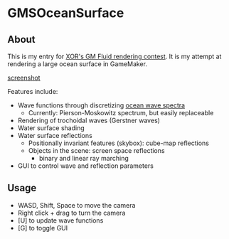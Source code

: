 # GMSOceanSurface

## About

This is my entry for [XOR's GM Fluid rendering contest](https://twitter.com/XorDev/status/1568277920698753026).
It is my attempt at rendering a large ocean surface in GameMaker.

[screenshot](screenshot.png)

Features include:
- Wave functions through discretizing [ocean wave spectra](https://dl.acm.org/doi/abs/10.1145/2791261.2791267?casa_token=OF9H-8r-9KAAAAAA:9rzbWV2qTQ4Z1UZ1Tb_oShQqisobm7bD2fxd8QSEQ5oPbWlEsn0vwWtw-leElX2tYXLR-yq4QCk-RQ)
  - Currently: Pierson-Moskowitz spectrum, but easily replaceable
- Rendering of trochoidal waves (Gerstner waves)
- Water surface shading
- Water surface reflections
  - Positionally invariant features (skybox): cube-map reflections
  - Objects in the scene: screen space reflections
    - binary and linear ray marching
- GUI to control wave and reflection parameters

## Usage
- WASD, Shift, Space to move the camera
- Right click + drag to turn the camera
- [U] to update wave functions
- [G] to toggle GUI
